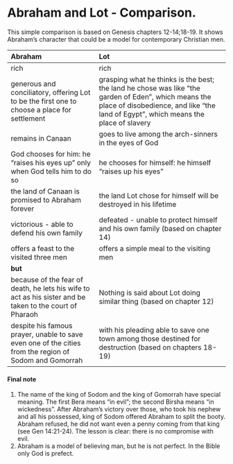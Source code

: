 # Abraham and Lot - Comparison.

This simple comparison is based on Genesis chapters 12-14;18-19. It shows Abraham’s character that could be a model for contemporary Christian men.

|Abraham  |Lot  |
|:--|:--|
|rich  |rich  |
|generous and conciliatory, offering Lot to be the first one to choose a place for settlement |grasping what he thinks is the best; the land he chose was like “the garden of Eden”, which means the place of disobedience, and like “the land of Egypt”, which means the place of slavery |
|remains in Canaan  |goes to live among the arch-sinners in the eyes of God |
|God chooses for him: he “raises his eyes up” only when God tells him to do so | he chooses for himself: he himself “raises up his eyes”|
| the land of Canaan is promised to Abraham forever | the land Lot chose for himself will be destroyed in his lifetime |
|victorious - able to defend his own family | defeated - unable to protect himself and his own family (based on chapter 14)|
|offers a feast to the visited three men |offers a simple meal to the visiting men |
| **but** |
|because of the fear of death, he lets his wife to act as his sister and be taken to the court of Pharaoh |Nothing is said about Lot doing similar thing (based on chapter 12)| 
|despite his famous prayer, unable to save even one of the cities from the region of Sodom and Gomorrah |with his pleading able to save one town among those destined for destruction (based on chapters 18-19)|

#### Final note

1. The name of the king of Sodom and the king of Gomorrah have special meaning. The first Bera means “in evil”; the second Birsha means “in wickedness”. After Abraham’s victory over those, who took his nephew and all his possessed, king of Sodom offered Abraham to split the booty. Abraham refused, he did not want even a penny coming from that king (see Gen 14:21-24). The lesson is clear: there is no compromise with evil.
2. Abraham is a model of believing man, but he is not perfect. In the Bible only God is prefect.
